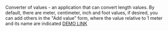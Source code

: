Converter of values - an application that can convert length values. By default, there are meter, centimeter, inch and foot values, if desired, you can add others in the "Add value" form, where the value relative to 1 meter and its name are indicated
[DEMO LINK](https://kata96451.github.io/converter_of_values/)
